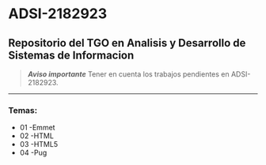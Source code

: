 # ADSI-2182923
## Repositorio del TGO en Analisis y Desarrollo de Sistemas de Informacion

>***Aviso importante*** Tener en cuenta los trabajos pendientes en ADSI-2182923.

--- 

### Temas:

- 01 -Emmet 
- 02 -HTML
- 03 -HTML5
- 04 -Pug  